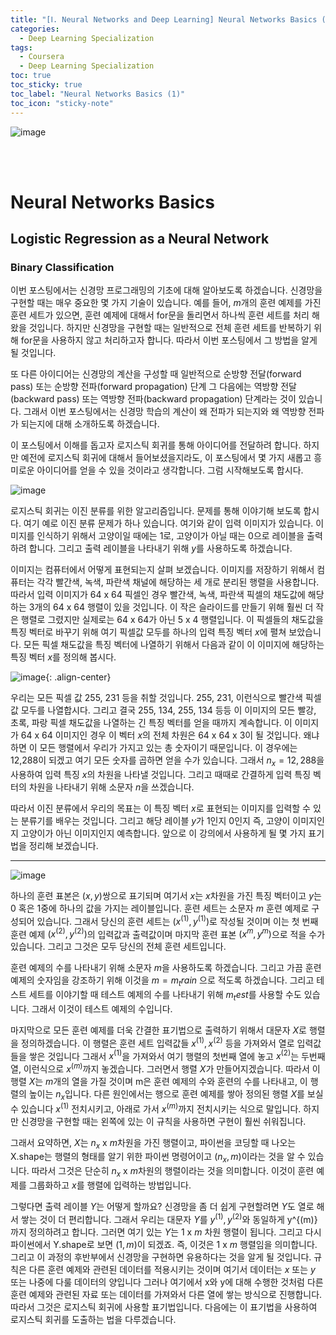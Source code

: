 ```yaml
---
title: "[Ⅰ. Neural Networks and Deep Learning] Neural Networks Basics (1)"
categories:
  - Deep Learning Specialization
tags:
  - Coursera
  - Deep Learning Specialization
toc: true
toc_sticky: true
toc_label: "Neural Networks Basics (1)"
toc_icon: "sticky-note"
---
```


![image](https://user-images.githubusercontent.com/55765292/172768350-41a6b2f0-9468-4b13-bc94-4a38f89ce5e6.png)

<br><br>

# Neural Networks Basics

## Logistic Regression as a Neural Network

### Binary Classification
이번 포스팅에서는 신경망 프로그래밍의 기초에 대해 알아보도록 하겠습니다. 신경망을 구현할 때는 매우 중요한 몇 가지 기술이 있습니다. 예를 들어, $m$개의 훈련 예제를 가진 훈련 세트가 있으면, 훈련 예제에 대해서 for문을 돌리면서 하나씩 훈련 세트를 처리 해 왔을 것입니다. 하지만 신경망을 구현할 때는 일반적으로 전체 훈련 세트를 반복하기 위해 for문을 사용하지 않고 처리하고자 합니다. 따라서 이번 포스팅에서 그 방법을 알게 될 것입니다.

또 다른 아이디어는 신경망의 계산을 구성할 때 일반적으로 순방향 전달(forward pass) 또는 순방향 전파(forward propagation) 단계 그 다음에는 역방향 전달(backward pass) 또는 역방향 전파(backward propagation) 단계라는 것이 있습니다. 그래서 이번 포스팅에서는 신경망 학습의 계산이 왜 전파가 되는지와 왜 역방향 전파가 되는지에 대해 소개하도록 하겠습니다.

이 포스팅에서 이해를 돕고자 로지스틱 회귀를 통해 아이디어를 전달하려 합니다. 하지만 예전에 로지스틱 회귀에 대해서 들어보셨을지라도, 이 포스팅에서 몇 가지 새롭고 흥미로운 아이디어를
얻을 수 있을 것이라고 생각합니다. 그럼 시작해보도록 합시다.

![image](https://user-images.githubusercontent.com/55765292/173289066-8343da2d-e5bc-46bc-9a0a-a1f3fb674efa.png)


로지스틱 회귀는 이진 분류를 위한 알고리즘입니다. 문제를 통해 이야기해 보도록 합시다. 여기 예로 이진 분류 문제가 하나 있습니다. 여기와 같이 입력 이미지가 있습니다. 이미지를 인식하기 위해서 고양이일 때에는 $1$로, 고양이가 아닐 때는 $0$으로 레이블을 출력하려 합니다. 그리고 출력 레이블을 나타내기 위해 $y$를 사용하도록 하겠습니다.

이미지는 컴퓨터에서 어떻게 표현되는지 살펴 보겠습니다. 이미지를 저장하기 위해서 컴퓨터는 각각 빨간색, 녹색, 파란색 채널에 해당하는 세 개로 분리된 행렬을 사용합니다. 따라서 입력 이미지가 64 x 64 픽셀인 경우 빨간색, 녹색, 파란색 픽셀의 채도값에 해당하는 3개의 64 x 64 행렬이 있을 것입니다. 이 작은 슬라이드를 만들기 위해 훨씬 더 작은 행렬로 그렸지만 실제로는 64 x 64가 아닌 5 x 4 행렬입니다. 이 픽셀들의 채도값을 특징 벡터로 바꾸기 위해 여기 픽셀값 모두를 하나의 입력 특징 벡터 $x$에 펼쳐 보았습니다. 모든 픽셀 채도값을 특징 벡터에 나열하기 위해서 다음과 같이 이 이미지에 해당하는 특징 벡터 $x$를 정의해 봅시다.

![image](https://user-images.githubusercontent.com/55765292/173293274-a13bc777-7854-4ee8-876f-661cefd69f90.png){: .align-center}

우리는 모든 픽셀 값 255, 231 등을 취할 것입니다. 255, 231, 이런식으로 빨간색 픽셀값 모두를 나열합시다. 그리고 결국 255, 134, 255, 134 등등 이 이미지의 모든 빨강, 초록, 파랑 픽셀 채도값을 나열하는 긴 특징 벡터를 얻을 때까지 계속합니다. 이 이미지가 64 x 64 이미지인 경우 이 벡터 $x$의 전체 차원은 64 x 64 x 3이 될 것입니다. 왜냐하면 이 모든 행렬에서 우리가 가지고 있는 총 숫자이기 때문입니다. 이 경우에는 12,288이 되겠고 여기 모든 숫자를 곱하면 얻을 수가 있습니다. 그래서 $n_x=12,288$을 사용하여 입력 특징 $x$의 차원을 나타낼 것입니다. 그리고 때때로 간결하게 입력 특징 벡터의 차원을 나타내기 위해 소문자 $n$을 쓰겠습니다.

따라서 이진 분류에서 우리의 목표는 이 특징 벡터 $x$로 표현되는 이미지를 입력할 수 있는 분류기를 배우는 것입니다. 그리고 해당 레이블 $y$가 $1$인지 $0$인지 즉, 고양이 이미지인지 고양이가 아닌 이미지인지 예측합니다. 앞으로 이 강의에서 사용하게 될 몇 가지 표기법을 정리해 보겠습니다.

---

![image](https://user-images.githubusercontent.com/55765292/173289088-22ddcd64-4a5a-42e1-8203-32dfc254fd26.png)

하나의 훈련 표본은 $(x,y)$쌍으로 표기되며 여기서 $x$는 $x$차원을 가진 특징 벡터이고 $y$는 $0$ 혹은 $1$중에 하나의 값을 가지는 레이블입니다. 훈련 세트는 소문자 $m$ 훈련 예제로 구성되어 있습니다. 그래서 당신의 훈련 세트는 $(x^{(1)}, y^{(1)})$로 작성될 것이며 이는 첫 번째 훈련 예제 $(x^{(2)}, y^{(2)})$의 입력값과 출력값이며 마지막 훈련 표본 $(x^m, y^m)$으로 적을 수가 있습니다. 그리고 그것은 모두 당신의 전체 훈련 세트입니다.

훈련 예제의 수를 나타내기 위해 소문자 $m$을 사용하도록 하겠습니다. 그리고 가끔 훈련 예제의 숫자임을 강조하기 위해 이것을 $m=m_train$ 으로 적도록 하겠습니다. 그리고 테스트 세트를 이야기할 때 테스트 예제의 수를 나타내기 위해 $m_test$를 사용할 수도 있습니다. 그래서 이것이 테스트 예제의 수입니다.

마지막으로 모든 훈련 예제를 더욱 간결한 표기법으로 출력하기 위해서 대문자 $X$로 행렬을 정의하겠습니다. 이 행렬은 훈련 세트 입력값들 $x^{(1)}, x^{(2)}$ 등을 가져와서 열로 입력값들을 쌓은 것입니다 그래서 $x^{(1)}$을 가져와서 여기 행렬의 첫번째 열에 놓고 $x^{(2)}$는 두번째 열, 이런식으로 $x^{(m)}$까지 놓겠습니다. 그러면서 행렬 $X$가 만들어지겠습니다. 따라서 이 행렬 $X$는 $m$개의 열을 가질 것이며 m은 훈련 예제의 수와 훈련의 수를 나타내고, 이 행렬의 높이는 $n_x$입니다. 다른 원인에서는 행으로 훈련 예제를 쌓아 정의된 행렬 $X$를 보실 수 있습니다 $x^{(1)}$ 전치시키고, 아래로 가서 $x^{(m)}$까지 전치시키는 식으로 말입니다. 하지만 신경망을 구현할 때는 왼쪽에 있는 이 규칙을 사용하면 구현이 훨씬 쉬워집니다.

그래서 요약하면, $X$는 $n_x$ x $m$차원을 가진 행렬이고, 파이썬을 코딩할 때 나오는 X.shape는 행렬의 형태를 알기 위한 파이썬 명령어이고 $(n_x, m)$이라는 것을 알 수 있습니다. 따라서 그것은 단순히 $n_x$ x $m$차원의 행렬이라는 것을 의미합니다. 이것이 훈련 예제를 그룹화하고 $x$를 행렬에 입력하는 방법입니다.

그렇다면 출력 레이블 $Y$는 어떻게 할까요? 신경망을 좀 더 쉽게 구현할려면 $Y$도 열로 해서 쌓는 것이 더 편리합니다. 그래서 우리는 대문자 $Y$를 $y^{(1)}, y^{(2)}$와 동일하게 y^{(m)}까지 정의하려고 합니다. 그러면 여기 있는 $Y$는 1 x $m$ 차원 행렬이 됩니다. 그리고 다시 파이썬에서 Y.shape로 보면 $(1, m)$이 되겠죠. 즉, 이것은 1 x $m$ 행렬임을 의미합니다. 그리고 이 과정의 후반부에서 신경망을 구현하면 유용하다는 것을 알게 될 것입니다. 규칙은 다른 훈련 예제와 관련된 데이터를 적용시키는 것이며 여기서 데이터는 $x$ 또는 $y$ 또는 나중에 다룰 데이터의 양입니다 그러나 여기에서 x와 y에 대해 수행한 것처럼 다른 훈련 예제와 관련된 자료 또는 데이터를 가져와서 다른 열에 쌓는 방식으로 진행합니다. 따라서 그것은 로지스틱 회귀에 사용할 표기법입니다. 다음에는 이 표기법을 사용하여 로지스틱 회귀를 도출하는 법을 다루겠습니다.
